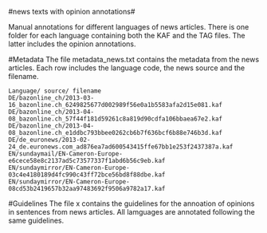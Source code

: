 #news texts with opinion annotations#

Manual annotations for different languages of news articles. There is one folder for each language containing
both the KAF and the TAG files. The latter includes the opinion annotations.

#Metadata
The file metadata_news.txt contains the metadata from the news articles. 
Each row includes the language code, the news source and the filename.
```
Language/ source/ filename
DE/bazonline_ch/2013-03-16_bazonline.ch_6249825677d002989f56e0a1b5583afa2d15e081.kaf
DE/bazonline_ch/2013-04-08_bazonline.ch_57f44f181d59261c8a819d90cdfa106bbaea67e2.kaf
DE/bazonline_ch/2013-04-08_bazonline.ch_e1ddbc793bbee0262cb6b7f636bcf6b88e746b3d.kaf
DE/de_euronews/2013-02-24_de.euronews.com_ad876ea7ad600543415ffe67bb1e253f2437387a.kaf
EN/sundaymail/EN-Cameron-Europe-e6cece58e8c2137ad5c73577337f1abd6b56c9eb.kaf
EN/sundaymirror/EN-Cameron-Europe-03c4e4180189d4fc990c43ff72bce56bd8f88dbe.kaf
EN/sundaymirror/EN-Cameron-Europe-08cd53b2419657b32aa97483692f9506a9782a17.kaf
```
#Guidelines
The file x contains the guidelines for the annoation of opinions in sentences from news articles. All lamguages are annotated following the same guidelines.
